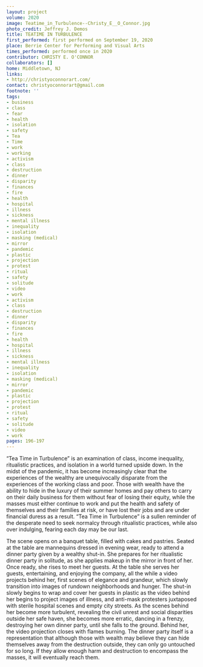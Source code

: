 ```yaml
---
layout: project
volume: 2020
image: Teatime_in_Turbulence--Christy_E__O_Connor.jpg
photo_credit: Jeffrey J. Demos
title: TEATIME IN TURBULENCE
first_performed: first performed on September 19, 2020
place: Berrie Center for Performing and Visual Arts
times_performed: performed once in 2020
contributor: CHRISTY E. O'CONNOR
collaborators: []
home: Middletown, NJ
links:
- http://christyoconnorart.com/
contact: christyoconnorart@gmail.com
footnote: ''
tags:
- business
- class
- fear
- health
- isolation
- safety
- Tea
- Time
- work
- working
- activism
- class
- destruction
- dinner
- disparity
- finances
- fire
- health
- hospital
- illness
- sickness
- mental illness
- inequality
- isolation
- masking (medical)
- mirror
- pandemic
- plastic
- projection
- protest
- ritual
- safety
- solitude
- video
- work
- activism
- class
- destruction
- dinner
- disparity
- finances
- fire
- health
- hospital
- illness
- sickness
- mental illness
- inequality
- isolation
- masking (medical)
- mirror
- pandemic
- plastic
- projection
- protest
- ritual
- safety
- solitude
- video
- work
pages: 196-197
---
```


“Tea Time in Turbulence” is an examination of class, income inequality, ritualistic practices, and isolation in a world turned upside down. In the midst of the pandemic, it has become increasingly clear that the experiences of the wealthy are unequivocally disparate from the experiences of the working class and poor. Those with wealth have the ability to hide in the luxury of their summer homes and pay others to carry on their daily business for them without fear of losing their equity, while the masses must either continue to work and put the health and safety of themselves and their families at risk, or have lost their jobs and are under financial duress as a result. “Tea Time in Turbulence” is a sullen reminder of the desperate need to seek normalcy through ritualistic practices, while also over indulging, fearing each day may be our last.

The scene opens on a banquet table, filled with cakes and pastries. Seated at the table are mannequins dressed in evening wear, ready to attend a dinner party given by a wealthy shut-in. She prepares for her ritualistic dinner party in solitude, as she applies makeup in the mirror in front of her. Once ready, she rises to meet her guests. At the table she serves her guests, entertaining, and enjoying the company, all the while a video projects behind her, first scenes of elegance and grandeur, which slowly transition into images of rundown neighborhoods and hunger. The shut-in slowly begins to wrap and cover her guests in plastic as the video behind her begins to project images of illness, and anti-mask protesters juxtaposed with sterile hospital scenes and empty city streets. As the scenes behind her become more turbulent, revealing the civil unrest and social disparities outside her safe haven, she becomes more erratic, dancing in a frenzy, destroying her own dinner party, until she falls to the ground. Behind her, the video projection closes with flames burning. The dinner party itself is a representation that although those with wealth may believe they can hide themselves away from the destruction outside, they can only go untouched for so long. If they allow enough harm and destruction to encompass the masses, it will eventually reach them.